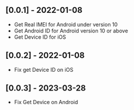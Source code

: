 ## [0.0.1] - 2022-01-08

* Get Real IMEI for Android under version 10
* Get Android ID for Android version 10 or above
* Get Device ID for iOS

## [0.0.2] - 2022-01-08

* Fix get Device ID on iOS

## [0.0.3] - 2023-03-28

* Fix Get Device on Android
